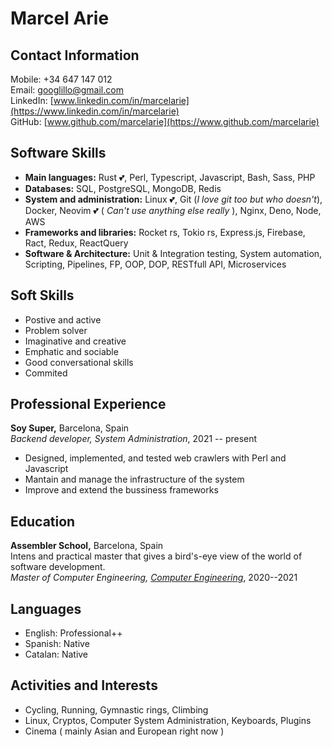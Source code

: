 # Marcel Arie

## Contact Information

Mobile: +34 647 147 012  
Email: [googlillo@gmail.com](mailto:googlillo@gmail.com)  
LinkedIn:
[www.linkedin.com/in/marcelarie](https://www.linkedin.com/in/marcelarie)  
GitHub: [www.github.com/marcelarie](https://www.github.com/marcelarie)

## Software Skills

-   **Main languages:** Rust 💕, Perl, Typescript, Javascript, Bash, Sass, PHP
-   **Databases:** SQL, PostgreSQL, MongoDB, Redis
-   **System and administration:** Linux 💕, Git (_I love git too but who
    doesn't_), Docker, Neovim 💕 ( _Can't use anything else really_ ), Nginx,
    Deno, Node, AWS
-   **Frameworks and libraries:** Rocket rs, Tokio rs, Express.js, Firebase,
    Ract, Redux, ReactQuery
-   **Software & Architecture:** Unit & Integration testing, System automation,
    Scripting, Pipelines, FP, OOP, DOP, RESTfull API, Microservices

## Soft Skills

-   Postive and active
-   Problem solver
-   Imaginative and creative
-   Emphatic and sociable
-   Good conversational skills
-   Commited

## Professional Experience

**Soy Super,** Barcelona, Spain  
_Backend developer, System Administration_, 2021 -- present

-   Designed, implemented, and tested web crawlers with Perl and Javascript
-   Mantain and manage the infrastructure of the system
-   Improve and extend the bussiness frameworks

## Education

**Assembler School,** Barcelona, Spain  
Intens and practical master that gives a bird's-eye view of the world of
software development.<br> _Master of Computer Engineering,
[Computer Engineering](https://en.assemblerschool.com/home/full-stack-developer-program)_,
2020--2021

## Languages

-   English: Professional++
-   Spanish: Native
-   Catalan: Native

## Activities and Interests

-   Cycling, Running, Gymnastic rings, Climbing
-   Linux, Cryptos, Computer System Administration, Keyboards, Plugins
-   Cinema ( mainly Asian and European right now )
